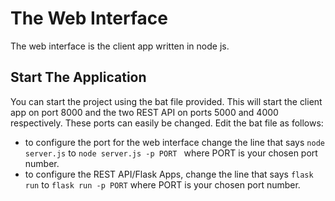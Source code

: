 # The Web Interface
The web interface is the client app written in node js. 
## Start The Application
You can start the project using the bat file provided. This will start the client app on port 8000 and the two REST API on ports 5000 and 4000 respectively. These ports can easily be changed. Edit the bat file as follows: 
- to configure the port for the web interface change the line that says `node server.js` to  `node server.js -p PORT ` where PORT is your chosen port number.
- to configure the REST API/Flask Apps, change the line that says `flask run` to `flask run -p PORT` where PORT is your chosen port number.
 
